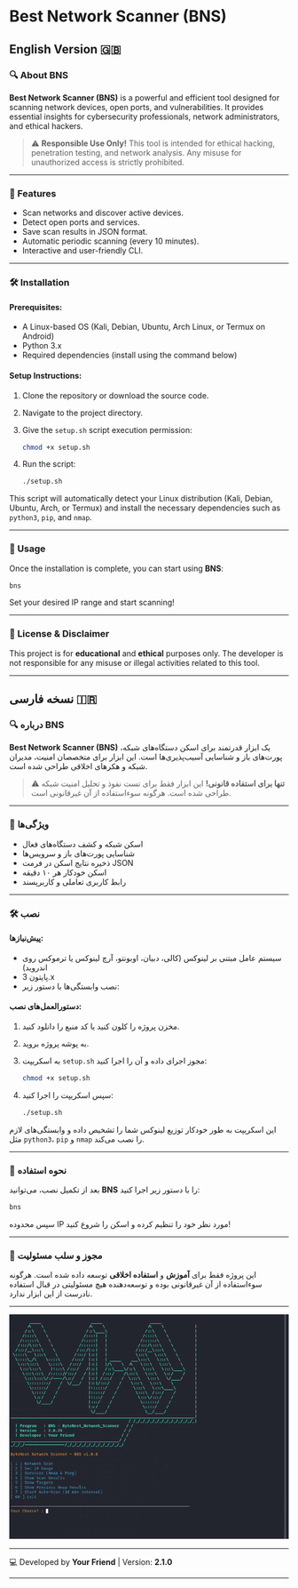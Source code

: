 # Best Network Scanner (BNS)

## English Version 🇬🇧

### 🔍 About BNS
**Best Network Scanner (BNS)** is a powerful and efficient tool designed for scanning network devices, open ports, and vulnerabilities. It provides essential insights for cybersecurity professionals, network administrators, and ethical hackers.

> ⚠️ **Responsible Use Only!** This tool is intended for ethical hacking, penetration testing, and network analysis. Any misuse for unauthorized access is strictly prohibited.

---

### 🚀 Features
- Scan networks and discover active devices.
- Detect open ports and services.
- Save scan results in JSON format.
- Automatic periodic scanning (every 10 minutes).
- Interactive and user-friendly CLI.

---

### 🛠 Installation

#### Prerequisites:
- A Linux-based OS (Kali, Debian, Ubuntu, Arch Linux, or Termux on Android)
- Python 3.x
- Required dependencies (install using the command below)

#### Setup Instructions:

1. Clone the repository or download the source code.
2. Navigate to the project directory.
3. Give the `setup.sh` script execution permission:

   ```bash
   chmod +x setup.sh
   ```

4. Run the script:

   ```bash
   ./setup.sh
   ```

This script will automatically detect your Linux distribution (Kali, Debian, Ubuntu, Arch, or Termux) and install the necessary dependencies such as `python3`, `pip`, and `nmap`.

---

### 📌 Usage
Once the installation is complete, you can start using **BNS**:

```bash
bns
```

Set your desired IP range and start scanning!

---

### 📝 License & Disclaimer
This project is for **educational** and **ethical** purposes only. The developer is not responsible for any misuse or illegal activities related to this tool.

---

## نسخه فارسی 🇮🇷

### 🔍 درباره BNS
**Best Network Scanner (BNS)** یک ابزار قدرتمند برای اسکن دستگاه‌های شبکه، پورت‌های باز و شناسایی آسیب‌پذیری‌ها است. این ابزار برای متخصصان امنیت، مدیران شبکه و هکرهای اخلاقی طراحی شده است.

> ⚠️ **تنها برای استفاده قانونی!** این ابزار فقط برای تست نفوذ و تحلیل امنیت شبکه طراحی شده است. هرگونه سوءاستفاده از آن غیرقانونی است.

---

### 🚀 ویژگی‌ها
- اسکن شبکه و کشف دستگاه‌های فعال
- شناسایی پورت‌های باز و سرویس‌ها
- ذخیره نتایج اسکن در فرمت JSON
- اسکن خودکار هر ۱۰ دقیقه
- رابط کاربری تعاملی و کاربرپسند

---

### 🛠 نصب

#### پیش‌نیازها:
- سیستم عامل مبتنی بر لینوکس (کالی، دبیان، اوبونتو، آرچ لینوکس یا ترموکس روی اندروید)
- پایتون 3.x
- نصب وابستگی‌ها با دستور زیر:

#### دستورالعمل‌های نصب:

1. مخزن پروژه را کلون کنید یا کد منبع را دانلود کنید.
2. به پوشه پروژه بروید.
3. به اسکریپت `setup.sh` مجوز اجرای داده و آن را اجرا کنید:

   ```bash
   chmod +x setup.sh
   ```

4. سپس اسکریپت را اجرا کنید:

   ```bash
   ./setup.sh
   ```

این اسکریپت به طور خودکار توزیع لینوکس شما را تشخیص داده و وابستگی‌های لازم مثل `python3`، `pip` و `nmap` را نصب می‌کند.

---

### 📌 نحوه استفاده
بعد از تکمیل نصب، می‌توانید **BNS** را با دستور زیر اجرا کنید:

```bash
bns
```

سپس محدوده IP مورد نظر خود را تنظیم کرده و اسکن را شروع کنید!

---

### 📝 مجوز و سلب مسئولیت
این پروژه فقط برای **آموزش** و **استفاده اخلاقی** توسعه داده شده است. هرگونه سوءاستفاده از آن غیرقانونی بوده و توسعه‌دهنده هیچ مسئولیتی در قبال استفاده نادرست از این ابزار ندارد.

---

![Logo](./images/pic.png)


---

💻 Developed by **Your Friend** | Version: **2.1.0**

---